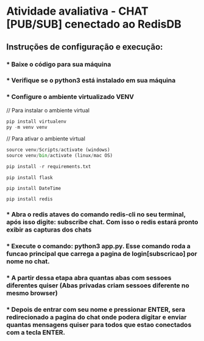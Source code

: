 # Atividade avaliativa - CHAT [PUB/SUB] cenectado ao RedisDB
## Instruções de configuração e execução:
### * Baixe o código para sua máquina
### * Verifique se o python3 está instalado em sua máquina
### * Configure o ambiente virtualizado VENV 

// Para instalar o ambiente virtual

```python
pip install virtualenv
py -m venv venv
```

// Para ativar o ambiente virtual

```python
source venv/Scripts/activate (windows)
source venv/bin/activate (linux/mac OS)
```

```python
pip install -r requirements.txt
```

```flask
pip install flask
```

```DateTime
pip install DateTime
```

```Redis
pip install redis
```

### * Abra o redis ataves do comando redis-cli no seu terminal, após isso digite: subscribe chat. Com isso o redis estará pronto exibir as capturas dos chats
### * Execute o comando: python3 app.py. Esse comando roda a funcao principal que carrega a pagina de login[subscricao] por nome no chat.
### * A partir dessa etapa abra quantas abas com sessoes diferentes quiser (Abas privadas criam sessoes diferente no mesmo browser)
### * Depois de entrar com seu nome e pressionar ENTER, sera redirecionado a pagina do chat onde podera digitar e enviar quantas mensagens quiser para todos que estao conectados com a tecla ENTER.
